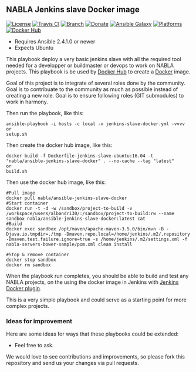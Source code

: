 ## NABLA Jenkins slave Docker image

[![License](http://img.shields.io/:license-apache-blue.svg?style=flat-square)](http://www.apache.org/licenses/LICENSE-2.0.html)
[![Travis CI](https://img.shields.io/travis/AlbanAndrieu/ansible-jenkins-slave.svg?style=flat)](https://travis-ci.org/AlbanAndrieu/ansible-jenkins-slave)
[![Branch](http://img.shields.io/github/tag/AlbanAndrieu/ansible-jenkins-slave.svg?style=flat-square)](https://github.com/AlbanAndrieu/ansible-jenkins-slave/tree/master)
[![Donate](https://img.shields.io/gratipay/AlbanAndrieu.svg?style=flat)](https://www.gratipay.com/~AlbanAndrieu)
[![Ansible Galaxy](https://img.shields.io/badge/galaxy-alban.andrieu.eclipse-660198.svg?style=flat)](https://galaxy.ansible.com/AlbanAndrieu/ansible-jenkins-slave-docker)
[![Platforms](http://img.shields.io/badge/platforms-el%20/%20macosx%20/%20ubuntu-lightgrey.svg?style=flat)](#)
[![Docker Hub](https://dockerbuildbadges.quelltext.eu/status.svg?organization=nabla&repository=ansible-jenkins-slave-docker)](https://hub.docker.com/r/nabla/ansible-jenkins-slave-docker/)

- Requires Ansible 2.4.1.0 or newer
- Expects Ubuntu

This playbook deploy a very basic jenkins slave with all the required tool needed for a developper or buildmaster or devops to work on NABLA projects.
This playbook is be used by [Docker Hub][3] to create a [Docker][1] image.

Goal of this project is to integrate of several roles done by the community.
Goal is to contribuate to the community as much as possible instead of creating a new role.
Goal is to ensure following roles (GIT submodules) to work in harmony.

Then run the playbook, like this:

    ansible-playbook -i hosts -c local -v jenkins-slave-docker.yml -vvvv
    or
    setup.sh

Then create the docker hub image, like this:

    docker build -f Dockerfile-jenkins-slave-ubuntu:16.04 -t "nabla/ansible-jenkins-slave-docker" . --no-cache --tag "latest"
    or
    build.sh

Then use the docker hub image, like this:

    #Pull image
    docker pull nabla/ansible-jenkins-slave-docker
    #Start container
    docker run -t -d -w /sandbox/project-to-build -v /workspace/users/albandri30/:/sandbox/project-to-build:rw --name sandbox nabla/ansible-jenkins-slave-docker:latest cat
    #Build
    docker exec sandbox /opt/maven/apache-maven-3.5.0/bin/mvn -B -Djava.io.tmpdir=./tmp -Dmaven.repo.local=/home/jenkins/.m2/.repository -Dmaven.test.failure.ignore=true -s /home/jenkins/.m2/settings.xml -f nabla-servers-bower-sample/pom.xml clean install

    #Stop & remove container
    docker stop sandbox
    docker rm sandbox

When the playbook run completes, you should be able to build and test any NABLA projects, on the using the docker image in Jenkins with [Jenkins Docker plugin][2].

This is a very simple playbook and could serve as a starting point for more complex projects.

### Ideas for improvement

Here are some ideas for ways that these playbooks could be extended:

- Feel free to ask.

We would love to see contributions and improvements, so please fork this
repository and send us your changes via pull requests.

[1]: http://docker.io
[2]: https://wiki.jenkins-ci.org/display/JENKINS/Docker+Plugin
[3]: https://hub.docker.com
